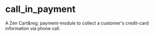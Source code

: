 # call_in_payment
A Zen Cart&amp;reg; payment-module to collect a customer's credit-card information via phone call.
